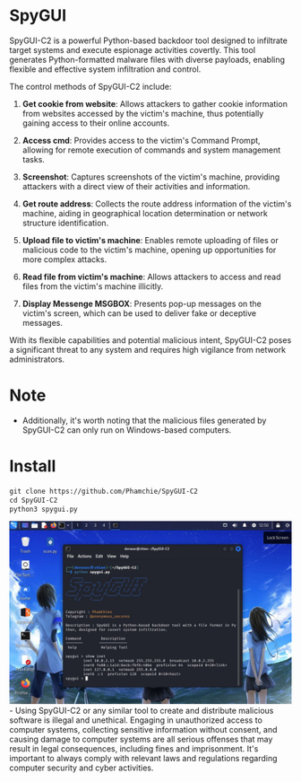 # SpyGUI
SpyGUI-C2 is a powerful Python-based backdoor tool designed to infiltrate target systems and execute espionage activities covertly. This tool generates Python-formatted malware files with diverse payloads, enabling flexible and effective system infiltration and control.

The control methods of SpyGUI-C2 include:

1. **Get cookie from website**: Allows attackers to gather cookie information from websites accessed by the victim's machine, thus potentially gaining access to their online accounts.

2. **Access cmd**: Provides access to the victim's Command Prompt, allowing for remote execution of commands and system management tasks.

3. **Screenshot**: Captures screenshots of the victim's machine, providing attackers with a direct view of their activities and information.

4. **Get route address**: Collects the route address information of the victim's machine, aiding in geographical location determination or network structure identification.

5. **Upload file to victim's machine**: Enables remote uploading of files or malicious code to the victim's machine, opening up opportunities for more complex attacks.

6. **Read file from victim's machine**: Allows attackers to access and read files from the victim's machine illicitly.

7. **Display Messenge MSGBOX**: Presents pop-up messages on the victim's screen, which can be used to deliver fake or deceptive messages.

With its flexible capabilities and potential malicious intent, SpyGUI-C2 poses a significant threat to any system and requires high vigilance from network administrators.
# Note
- Additionally, it's worth noting that the malicious files generated by SpyGUI-C2 can only run on Windows-based computers.

# Install 
```
git clone https://github.com/Phamchie/SpyGUI-C2
cd SpyGUI-C2
python3 spygui.py
```
<img src="https://raw.githubusercontent.com/Phamchie/SpyGUI-C2/main/image/IMG_20240316_235626_559.jpg">
- Using SpyGUI-C2 or any similar tool to create and distribute malicious software is illegal and unethical. Engaging in unauthorized access to computer systems, collecting sensitive information without consent, and causing damage to computer systems are all serious offenses that may result in legal consequences, including fines and imprisonment. It's important to always comply with relevant laws and regulations regarding computer security and cyber activities.

